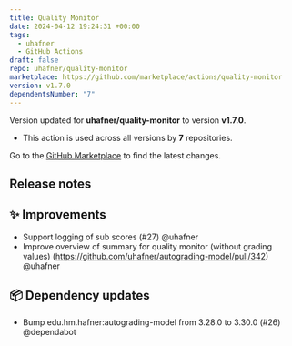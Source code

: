```yaml
---
title: Quality Monitor
date: 2024-04-12 19:24:31 +00:00
tags:
  - uhafner
  - GitHub Actions
draft: false
repo: uhafner/quality-monitor
marketplace: https://github.com/marketplace/actions/quality-monitor
version: v1.7.0
dependentsNumber: "7"
---
```



Version updated for **uhafner/quality-monitor** to version **v1.7.0**.
- This action is used across all versions by **7** repositories.

Go to the [GitHub Marketplace](https://github.com/marketplace/actions/quality-monitor) to find the latest changes.

## Release notes

## ✨ Improvements

* Support logging of sub scores (#27) @uhafner
* Improve overview of summary for quality monitor (without grading values) (https://github.com/uhafner/autograding-model/pull/342) @uhafner 

## 📦 Dependency updates

* Bump edu.hm.hafner:autograding-model from 3.28.0 to 3.30.0 (#26) @dependabot

